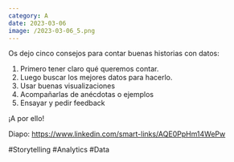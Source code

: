 ```yaml
--- 
category: A 
date: 2023-03-06 
image: /2023-03-06_5.png 
--- 
```


Os dejo cinco consejos para contar buenas historias con datos:

1) Primero tener claro qué queremos contar. 
2) Luego buscar los mejores datos para hacerlo.
3) Usar buenas visualizaciones
4) Acompañarlas de anécdotas o ejemplos
5) Ensayar y pedir feedback

¡A por ello!

Diapo: https://www.linkedin.com/smart-links/AQE0PpHm14WePw

#Storytelling #Analytics #Data